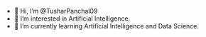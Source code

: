 - 👋 Hi, I’m @TusharPanchal09
- 👀 I’m interested in Artificial Intelligence. 
- 🌱 I’m currently learning Artificial Intelligence and Data Science. 

<!---
TusharPanchal09/TusharPanchal09 is a ✨ special ✨ repository because its `README.md` (this file) appears on your GitHub profile.
You can click the Preview link to take a look at your changes.
--->
